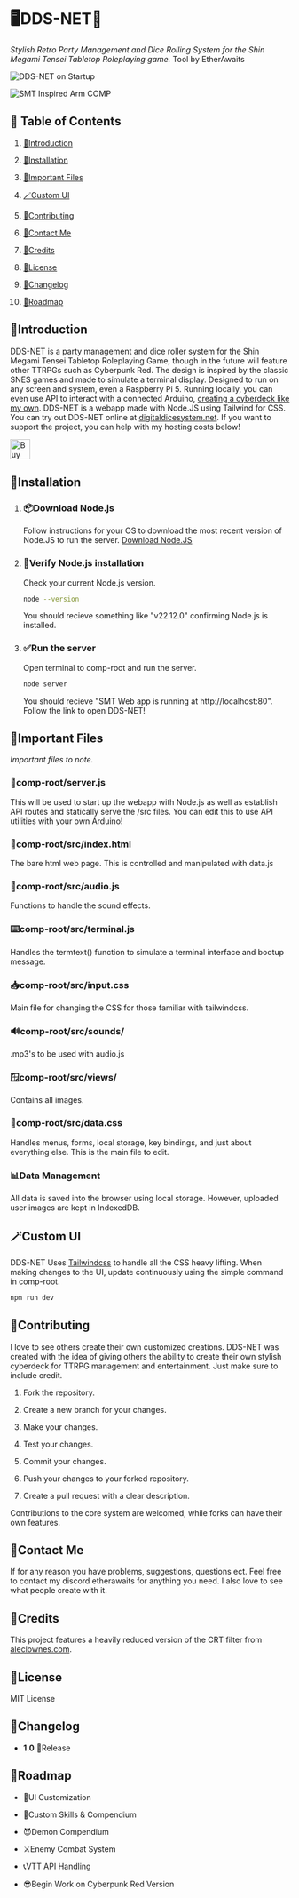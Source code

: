 # **🖥️DDS-NET🎲**

*Stylish Retro Party Management and Dice Rolling System for the Shin Megami Tensei Tabletop Roleplaying game.* Tool by EtherAwaits

![DDS-NET on Startup](https://i.imgur.com/rFb5jpr.png)

![SMT Inspired Arm COMP](https://i.imgur.com/C2dDiIw.jpeg)

## **📑 Table of Contents**

1. [📕Introduction](#📕introduction)

2. [💾Installation](#💾installation)

3. [🔧Important Files](#🔧important-files)

4. [🪄Custom UI](#🪄custom-ui)

5. [💚Contributing](#💚contributing)

6. [💌Contact Me](#💌contact-me)

7. [📄Credits](#📄credits)

8. [📜License](#📜license)

9. [📝Changelog](#📝changelog)

10. [🚗Roadmap](#🚗roadmap)

## **📕Introduction**

DDS-NET is a party management and dice roller system for the Shin Megami Tensei Tabletop Roleplaying Game, though in the future will feature other TTRPGs such as Cyberpunk Red. The design is inspired by the classic SNES games and made to simulate a terminal display. Designed to run on any screen and system, even a Raspberry Pi 5. Running locally, you can even use API to interact with a connected Arduino, [creating a cyberdeck like my own](https://www.reddit.com/r/Megaten/comments/1hr6dyp/smt_ttrpg_arm_comp_making_your_own/). DDS-NET is a webapp made with Node.JS using Tailwind for CSS. You can try out DDS-NET online at [digitaldicesystem.net](https://digitaldicesystem.net). If you want to support the project, you can help with my hosting costs below!

<a href='https://ko-fi.com/K3K319F19W' target='_blank'><img height='36' style='border:0px;height:36px;' src='https://storage.ko-fi.com/cdn/kofi6.png?v=6' border='0' alt='Buy Me a Coffee at ko-fi.com' /></a>

## **💾Installation**

1. ### 📦Download Node.js

    Follow instructions for your OS to download the most recent version of Node.JS to run the server. [Download Node.JS](https://nodejs.org/en/download)

2. ### 🔎Verify Node.js installation

    Check your current Node.js version.

    ```bash
    node --version
    ```

    You should recieve something like "v22.12.0" confirming Node.js is installed.

3. ### ✅Run the server

    Open terminal to comp-root and run the server.

    ```bash
    node server
    ```

    You should recieve "SMT Web app is running at http://localhost:80".
    Follow the link to open DDS-NET!

## **🔧Important Files**

*Important files to note.*

### 💽comp-root/server.js

This will be used to start up the webapp with Node.js as well as establish API routes and statically serve the /src files. You can edit this to use API utilities with your own Arduino!

### 🧾comp-root/src/index.html

The bare html web page. This is controlled and manipulated with data.js

### 🎵comp-root/src/audio.js

Functions to handle the sound effects.

### ⌨️comp-root/src/terminal.js

Handles the termtext() function to simulate a terminal interface and bootup message.

### 📥comp-root/src/input.css

Main file for changing the CSS for those familiar with tailwindcss.

### 🔊comp-root/src/sounds/

.mp3's to be used with audio.js

### 🪟comp-root/src/views/

Contains all images.

### 🧮comp-root/src/data.css

Handles menus, forms, local storage, key bindings, and just about everything else. This is the main file to edit.

### 📊Data Management

All data is saved into the browser using local storage. However, uploaded user images are kept in IndexedDB.

## **🪄Custom UI**

DDS-NET Uses [Tailwindcss](https://tailwindcss.com/docs/styling-with-utility-classes) to handle all the CSS heavy lifting. When making changes to the UI, update continuously using the simple command in comp-root.

```bash
npm run dev
```

## 💚Contributing

I love to see others create their own customized creations. DDS-NET was created with the idea of giving others the ability to create their own stylish cyberdeck for TTRPG management and entertainment. Just make sure to include credit.

1. Fork the repository.

2. Create a new branch for your changes.

3. Make your changes.

4. Test your changes.

5. Commit your changes.

6. Push your changes to your forked repository.

7. Create a pull request with a clear description.

Contributions to the core system are welcomed, while forks can have their own features.

## 💌Contact Me

If for any reason you have problems, suggestions, questions ect. Feel free to contact my discord etherawaits for anything you need. I also love to see what people create with it.

## 📄Credits

This project features a heavily reduced version of the CRT filter from [aleclownes.com](https://aleclownes.com/2017/02/01/crt-display.html).

## 📜License

MIT License

## 📝Changelog

- **1.0** 🎉Release

## 🚗Roadmap

- 💅UI Customization

- 📖Custom Skills & Compendium

- 😈Demon Compendium

- ⚔️Enemy Combat System

- 📞VTT API Handling

- 😎Begin Work on Cyberpunk Red Version
